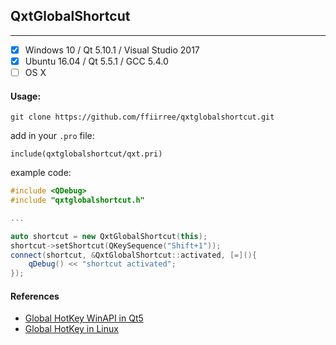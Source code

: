 ## QxtGlobalShortcut
---
- [x] Windows 10 / Qt 5.10.1 / Visual Studio 2017 
- [x] Ubuntu 16.04 / Qt 5.5.1 / GCC 5.4.0 
- [ ] OS X

#### Usage:

```
git clone https://github.com/ffiirree/qxtglobalshortcut.git
```

add in your `.pro` file:
```
include(qxtglobalshortcut/qxt.pri)
```

example code:
```cpp
#include <QDebug>
#include "qxtglobalshortcut.h"

...

auto shortcut = new QxtGlobalShortcut(this);
shortcut->setShortcut(QKeySequence("Shift+1"));
connect(shortcut, &QxtGlobalShortcut::activated, [=](){
    qDebug() << "shortcut activated";
});
```

#### References
- [Global HotKey WinAPI in Qt5](https://evileg.com/en/post/165/)
- [Global HotKey in Linux](https://evileg.com/en/post/174/)

